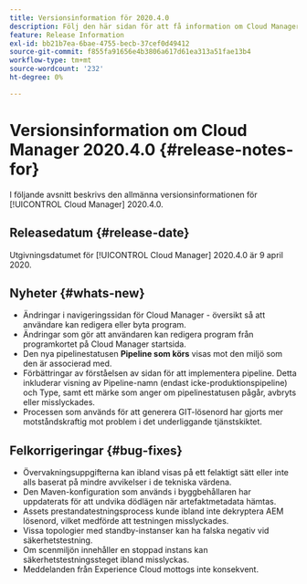 ```yaml
---
title: Versionsinformation för 2020.4.0
description: Följ den här sidan för att få information om Cloud Manager 2020.4.0
feature: Release Information
exl-id: bb21b7ea-6bae-4755-becb-37cef0d49412
source-git-commit: f855fa91656e4b3806a617d61ea313a51fae13b4
workflow-type: tm+mt
source-wordcount: '232'
ht-degree: 0%

---
```


# Versionsinformation om Cloud Manager 2020.4.0 {#release-notes-for}

I följande avsnitt beskrivs den allmänna versionsinformationen för [!UICONTROL Cloud Manager] 2020.4.0.

## Releasedatum {#release-date}

Utgivningsdatumet för [!UICONTROL Cloud Manager] 2020.4.0 är 9 april 2020.

## Nyheter {#whats-new}

* Ändringar i navigeringssidan för Cloud Manager - översikt så att användare kan redigera eller byta program.
* Ändringar som gör att användaren kan redigera program från programkortet på Cloud Manager startsida.
* Den nya pipelinestatusen **Pipeline som körs** visas mot den miljö som den är associerad med.
* Förbättringar av förståelsen av sidan för att implementera pipeline. Detta inkluderar visning av Pipeline-namn (endast icke-produktionspipeline) och Type, samt ett märke som anger om pipelinestatusen pågår, avbryts eller misslyckades.
* Processen som används för att generera GIT-lösenord har gjorts mer motståndskraftig mot problem i det underliggande tjänstskiktet.

## Felkorrigeringar {#bug-fixes}

* Övervakningsuppgifterna kan ibland visas på ett felaktigt sätt eller inte alls baserat på mindre avvikelser i de tekniska värdena.
* Den Maven-konfiguration som används i byggbehållaren har uppdaterats för att undvika dödlägen när artefaktmetadata hämtas.
* Assets prestandatestningsprocess kunde ibland inte dekryptera AEM lösenord, vilket medförde att testningen misslyckades.
* Vissa topologier med standby-instanser kan ha falska negativ vid säkerhetstestning.
* Om scenmiljön innehåller en stoppad instans kan säkerhetstestningssteget ibland misslyckas.
* Meddelanden från Experience Cloud mottogs inte konsekvent.
